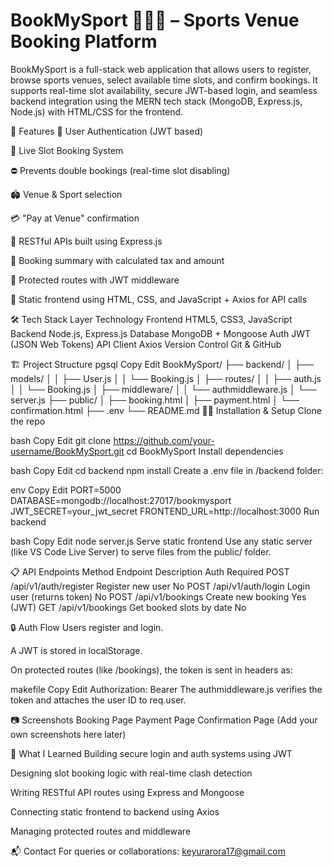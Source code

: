 # BookMySport 🏏🏓🏸 – Sports Venue Booking Platform
BookMySport is a full-stack web application that allows users to register, browse sports venues, select available time slots, and confirm bookings. It supports real-time slot availability, secure JWT-based login, and seamless backend integration using the MERN tech stack (MongoDB, Express.js, Node.js) with HTML/CSS for the frontend.

📌 Features
👤 User Authentication (JWT based)

📅 Live Slot Booking System

⛔ Prevents double bookings (real-time slot disabling)

🏟️ Venue & Sport selection

💳 "Pay at Venue" confirmation

📁 RESTful APIs built using Express.js

🧾 Booking summary with calculated tax and amount

🔐 Protected routes with JWT middleware

🎨 Static frontend using HTML, CSS, and JavaScript + Axios for API calls

🛠 Tech Stack
Layer	Technology
Frontend	HTML5, CSS3, JavaScript
Backend	Node.js, Express.js
Database	MongoDB + Mongoose
Auth	JWT (JSON Web Tokens)
API Client	Axios
Version Control	Git & GitHub

🏗️ Project Structure
pgsql
Copy
Edit
BookMySport/
├── backend/
│   ├── models/
│   │   ├── User.js
│   │   └── Booking.js
│   ├── routes/
│   │   ├── auth.js
│   │   └── Booking.js
│   ├── middleware/
│   │   └── authmiddleware.js
│   └── server.js
├── public/
│   ├── booking.html
│   ├── payment.html
│   └── confirmation.html
├── .env
└── README.md
🧑‍💻 Installation & Setup
Clone the repo

bash
Copy
Edit
git clone https://github.com/your-username/BookMySport.git
cd BookMySport
Install dependencies

bash
Copy
Edit
cd backend
npm install
Create a .env file in /backend folder:

env
Copy
Edit
PORT=5000
DATABASE=mongodb://localhost:27017/bookmysport
JWT_SECRET=your_jwt_secret
FRONTEND_URL=http://localhost:3000
Run backend

bash
Copy
Edit
node server.js
Serve static frontend
Use any static server (like VS Code Live Server) to serve files from the public/ folder.

📋 API Endpoints
Method	Endpoint	Description	Auth Required
POST	/api/v1/auth/register	Register new user	No
POST	/api/v1/auth/login	Login user (returns token)	No
POST	/api/v1/bookings	Create new booking	Yes (JWT)
GET	/api/v1/bookings	Get booked slots by date	No

🔒 Auth Flow
Users register and login.

A JWT is stored in localStorage.

On protected routes (like /bookings), the token is sent in headers as:

makefile
Copy
Edit
Authorization: Bearer <token>
The authmiddleware.js verifies the token and attaches the user ID to req.user.

📷 Screenshots
Booking Page	Payment Page	Confirmation Page
(Add your own screenshots here later)		

🧠 What I Learned
Building secure login and auth systems using JWT

Designing slot booking logic with real-time clash detection

Writing RESTful API routes using Express and Mongoose

Connecting static frontend to backend using Axios

Managing protected routes and middleware


📬 Contact
For queries or collaborations: keyurarora17@gmail.com
